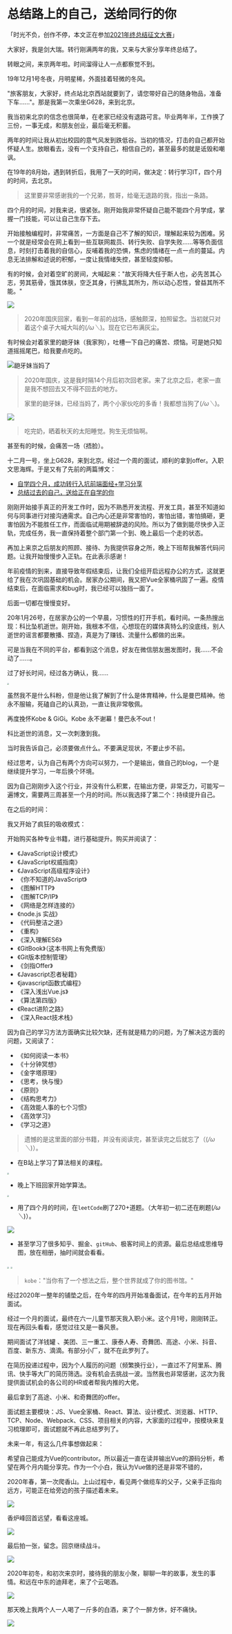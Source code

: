 # 总结路上的自己，送给同行的你

「时光不负，创作不停，本文正在参加[2021年终总结征文大赛](https://juejin.cn/post/7034786723137585188)」

大家好，我是剑大瑞。转行刚满两年的我，又来与大家分享年终总结了。

转眼之间，来京两年啦。时间溜得让人一点都察觉不到。

19年12月1号冬夜，月明星稀，外面挂着轻微的冬风。

"旅客朋友，大家好，终点站北京西站就要到了，请您带好自己的随身物品，准备下车......"。那是我第一次乘坐G628，来到北京。

我当初来北京的信念也很简单，在老家已经没有退路可言。毕业两年半，工作换了三份，一事无成，和朋友创业，最后毫无积蓄。

两年的时间让我从初出校园的意气风发到跌低谷。当初的情况，打击的自己都开始怀疑人生。放眼看去，没有一个支持自己，相信自己的，甚至最多的就是诋毁和嘲讽。

在19年的8月始，遇到转折后，我用了一天的时间，做决定：转行学习IT，四个月的时间，去北京。

> 这里要非常感谢我的一个兄弟，胜哥，给毫无退路的我，指出一条路。

四个月的时间，对我来说，很紧张。刚开始我非常怀疑自己能不能四个月学成，掌握一门技能，可以让自己生存下去。

开始接触编程时，非常痛苦，一方面是自己不了解的知识，理解起来较为困难。另一个就是经常会在网上看到一些互联网裁员、转行失败、自学失败......等等负面信息，时刻打击着我的自信心，反哺着我的恐惧，焦虑的情绪在一点一点的蔓延。内息无法排解和述说的积郁，一度让我情绪失控，甚至轻度抑郁。

有的时候，会对着空旷的房间，大喊起来："故天将降大任于斯人也，必先苦其心志，劳其筋骨，饿其体肤，空乏其身，行拂乱其所为，所以动心忍性，曾益其所不能。"

<img src="D:\vue3深入浅出\docs\.vuepress\public\img\2021\微信图片_20211206194705.jpg" />

>  2020年国庆回家，看到一年前的战场，感触颇深，拍照留念。当初就只对着这个桌子大喊大叫的(*/ω＼*)。现在它已布满灰尘。

有时候会对着家里的龅牙妹（我家狗），吐槽一下自己的痛苦、烦恼。可是她只知道摇摇尾巴，给我要点吃的。

![龅牙妹当妈了](D:\vue3深入浅出\docs\.vuepress\public\img\2021\微信图片_20211206195442.jpg)

> 2020年国庆，这是我时隔14个月后初次回老家。来了北京之后，老家一直是我不想回去又不得不回去的地方。
>
> 家里的龅牙妹，已经当妈了，两个小家伙吃的多香！我都想当狗了(*/ω＼*)。

![](D:\vue3深入浅出\docs\.vuepress\public\img\2021\微信图片_20211206195432.jpg)

> 吃完奶，晒着秋天的太阳睡觉。狗生无烦恼啊。

甚至有的时候，会痛苦一场（捂脸）。

十二月一号，坐上G628，来到北京。经过一个周的面试，顺利的拿到offer。入职文思海辉。于是又有了先前的两篇博文：

- [自学四个月，成功转行入坑前端面经+学习分享](https://juejin.cn/post/6844904113335975950#heading-8)
- [总结过去的自己，送给正在自学的你](https://juejin.cn/post/6844904114875269127#heading-0)

刚刚开始接手真正的开发工作时，因为不熟悉开发流程、开发工具，甚至不知道如何与同事进行对接沟通需求。自己内心还是非常害怕的，害怕出错，害怕搞砸，更害怕因为不能胜任工作，而面临试用期被辞退的风险。所以为了做到能尽快步入正轨，完成任务，我一直保持着整个部门第一个到、晚上最后一个走的状态。

再加上来京之后朋友的照顾、接待、为我提供容身之所，晚上下班帮我解答代码问题。让我开始慢慢步入正轨。在此表示感谢！

年前疫情的到来，直接导致年假结束后，让我们全组开启远程办公的方式，这就更给了我在次巩固基础的机会。居家办公期间，我又把Vue全家桶巩固了一遍。疫情结束后，在面临需求和bug时，我已经可以独挡一面了。

后面一切都在慢慢变好。

20年1月26号，在居家办公的一个早晨，习惯性的打开手机，看时间。一条热搜出现：科比坠机逝世。刚开始，我根本不信，心想现在的媒体真特么的没底线，别人逝世的谣言都要散播、捏造，真是为了赚钱、流量什么都做的出来。

可是当我在不同的平台，都看到这个消息，好友在微信朋友圈发图时，我......不会动了......。

过了好长时间，经过各方确认，我......

<img src="D:\vue3深入浅出\docs\.vuepress\public\img\2021\微信图片_20211206202551.jpg" style="zoom:25%;" />

虽然我不是什么科粉，但是他让我了解到了什么是体育精神，什么是曼巴精神。他永不服输，死磕自己的认真劲，一直让我非常敬佩。

再度挽怀Kobe & GiGi。Kobe 永不谢幕！曼巴永不out！

科比逝世的消息，又一次刺激到我。

当时我告诉自己，必须要做点什么。不要满足现状，不要止步不前。

经过思考，认为自己有两个方向可以努力，一个是输出，做自己的blog，一个是继续提升学习，一年后换个环境。

因为自己刚刚步入这个行业，并没有什么积累，在输出方便，非常乏力，可能写一遍博文，需要两三周甚至一个月的时间。所以我选择了第二个：持续提升自己。

在之后的时间：

我又开始了疯狂的吸收模式：

开始购买各种专业书籍，进行基础提升。购买并阅读了：

- 《JavaScript设计模式》
- 《JavaScript权威指南》
- 《JavaScript高级程序设计》
- 《你不知道的JavaScript》
- 《图解HTTP》
- 《图解TCP/IP》
- 《网络是怎样连接的》
- 《node.js 实战》
- 《代码整洁之道》
- 《重构》
- 《深入理解ES6》
- 《GitBook》（这本书网上有免费版）
- 《Git版本控制管理》
- 《剑指Offer》
- 《Javascript忍者秘籍》
- 《javascript函数式编程》
- 《深入浅出Vue.js》
- 《算法第四版》
- 《React进阶之路》
- 《深入React技术栈》

因为自己的学习方法方面确实比较欠缺，还有就是精力的问题，为了解决这方面的问题，又阅读了：

- 《如何阅读一本书》
- 《十分钟冥想》
- 《金字塔原理》
- 《思考，快与慢》
- 《原则》
- 《结构思考力》
- 《高效能人事的七个习惯》
- 《高效学习》
- 《学习之道》

> 遗憾的是这里面的部分书籍，并没有阅读完，甚至读完之后就忘了（(*/ω＼*)）。

- 在B站上学习了算法相关的课程。

<img src="D:\vue3深入浅出\docs\.vuepress\public\img\2021\微信图片_20211206195228.png" style="zoom:25%;" />

- 晚上下班回家开始学算法。

<img src="D:\vue3深入浅出\docs\.vuepress\public\img\2021\微信图片_20211206213428.jpg" style="zoom:25%;" />

- 用了四个月的时间，在`leetCode`刷了270+道题。（大年初一初二还在刷题(*/ω＼*)）。

![](D:\vue3深入浅出\docs\.vuepress\public\img\2021\leetcode.png)

- 甚至学习了很多知乎、掘金、`gitHub`、极客时间上的资源。最后总结成思维导图，放在相册，抽时间就会看看。

<img src="D:\vue3深入浅出\docs\.vuepress\public\img\2021\微信图片_20211206195313.png" style="zoom:25%;" />

<img src="D:\vue3深入浅出\docs\.vuepress\public\img\2021\微信图片_20211206195327.png" style="zoom:25%;" />

> `kobe`："当你有了一个想法之后，整个世界就成了你的图书馆。"

经过2020年一整年的铺垫之后，在今年的四月开始准备面试，在今年的五月开始面试。

经过一个月的面试，最终在六一儿童节那天我入职小米。这个月1号，刚刚转正。现在再回头看看，感觉过往又是一番风景。

期间面试了洋钱罐 、美团、三一重工、康泰人寿、奇舞团、高途、小米、抖音、百度、新东方、滴滴。有部分小厂，就不在此罗列了。

在简历投递过程中，因为个人履历的问题（频繁换行业），一直过不了阿里系、腾讯、快手等大厂的简历筛选。没有机会去挑战一波。当然我也非常感谢，这次为我提供面试机会的各公司的HR或者帮我内推的大佬。

最后拿到了高途、小米、和奇舞团的offer。

面试题主要模块：JS、Vue全家桶、React、算法、设计模式、浏览器、HTTP、TCP、Node、Webpack、CSS、项目相关的内容，大家面的过程中，按模块来复习梳理即可，面试题就不再此总结罗列了。



未来一年，有这么几件事想做起来：

希望自己能成为Vue的contributor。所以最近一直在读并输出Vue的源码分析，希望在两个月内能分享完。作为一个小白，我认为Vue做的还是非常不错的，

2020年春，第一次爬香山。上山过程中，看见两个做缆车的父子，父亲手正指向远方，可能正在给旁边的孩子描述着未来。

![](D:\vue3深入浅出\docs\.vuepress\public\img\2021\微信图片_20211206195201.jpg)

香炉峰回首远望，看看这座城。

![](D:\vue3深入浅出\docs\.vuepress\public\img\2021\微信图片_20211206195156.jpg)

最后拍一张，留念。回京继续战斗。

![](D:\vue3深入浅出\docs\.vuepress\public\img\2021\微信图片_20211206195339.jpg)

2020年初冬，和初次来京时，接待我的朋友小聚，聊聊一年的故事，发生的事情。和远在中东的迪拜老，来了个云喝酒。

![](D:\vue3深入浅出\docs\.vuepress\public\img\2021\微信图片_20211206195217.jpg)

那天晚上我两个人一人喝了一斤多的白酒，来了个一醉方休，好不痛快。

![](D:\vue3深入浅出\docs\.vuepress\public\img\2021\微信图片_20211206195303.jpg)

